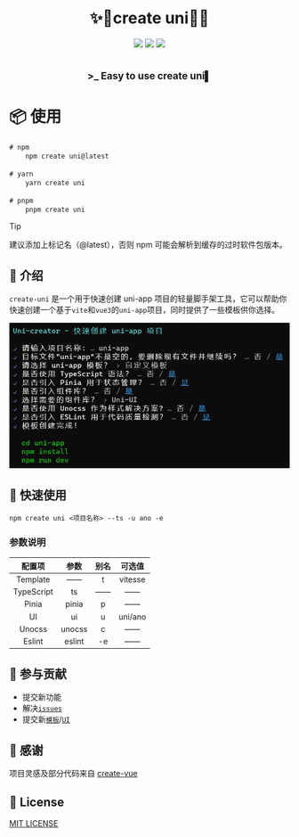 
<h1 align="center">✨💚create uni💚✨</h1>

<p align="center">
    <a href="https://github.com/uni-helper/create-uni/stargazers"><img src="https://img.shields.io/github/stars/uni-helper/create-uni?colorA=363a4f&colorB=b7bdf8&style=for-the-badge"></a>
    <a href="https://github.com/uni-helper/create-uni/issues"><img src="https://img.shields.io/github/issues/uni-helper/create-uni?colorA=363a4f&colorB=f5a97f&style=for-the-badge"></a>
    <a href="https://www.npmjs.com/package/create-uni"><img src="https://img.shields.io/npm/v/create-uni?colorA=363a4f&colorB=a6da95&style=for-the-badge"></a>
</p>

<h2 align="center">
<sub>>_ Easy to use create uni▌</sub>
</h2>

# 📦 使用

```shell
# npm
    npm create uni@latest

# yarn
    yarn create uni

# pnpm
    pnpm create uni
```

> [!TIP]
> 建议添加上标记名（@latest），否则 npm 可能会解析到缓存的过时软件包版本。

## 📖 介绍

`create-uni` 是一个用于快速创建 uni-app 项目的轻量脚手架工具，它可以帮助你快速创建一个基于`vite`和`vue3`的`uni-app`项目，同时提供了一些模板供你选择。

<p align="center"><img  src=".github/image/demo.png"></p>

## 🚤 快速使用

```shell
npm create uni <项目名称> --ts -u ano -e
```

### 参数说明
| 配置项 | 参数 | 别名 | 可选值|
|  :---: | :---: | :---: | :---: |
| Template | —— | t | vitesse |
| TypeScript | ts | —— | —— |
| Pinia | pinia | p | —— |
| UI | ui | u | uni/ano |
| Unocss | unocss | c | —— |
| Eslint | eslint | -e | —— |

## 🤝 参与贡献

- 提交新功能
- 解决[`issues`](https://github.com/uni-helper/create-uni/issues)
- 提交新[`模板`](./src/question/template/)/[`UI`](./src/question/UI/)

## 🌸 感谢

项目灵感及部分代码来自 [create-vue](https://github.com/vuejs/create-vue)

## 📄 License

[MIT LICENSE](./LICENSE)
